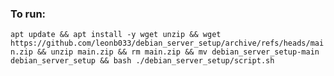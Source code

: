 ### To run:
`apt update && apt install -y wget unzip && wget https://github.com/leonb033/debian_server_setup/archive/refs/heads/main.zip && unzip main.zip && rm main.zip && mv debian_server_setup-main debian_server_setup && bash ./debian_server_setup/script.sh`

